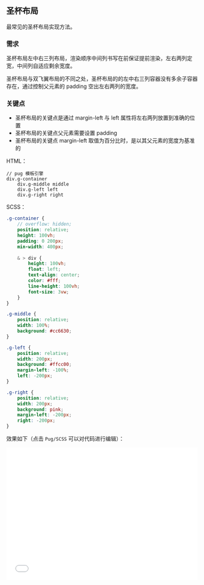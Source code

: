 ## 圣杯布局

最常见的圣杯布局实现方法。

### 需求

圣杯布局左中右三列布局，渲染顺序中间列书写在前保证提前渲染，左右两列定宽，中间列自适应剩余宽度。

圣杯布局与双飞翼布局的不同之处，圣杯布局的的左中右三列容器没有多余子容器存在，通过控制父元素的 padding 空出左右两列的宽度。

### 关键点

+ 圣杯布局的关键点是通过 margin-left 与 left 属性将左右两列放置到准确的位置
+ 圣杯布局的关键点父元素需要设置 padding
+ 圣杯布局的关键点 margin-left 取值为百分比时，是以其父元素的宽度为基准的

HTML：

```pug
// pug 模板引擎
div.g-container
    div.g-middle middle
    div.g-left left
    div.g-right right
```

SCSS：
```scss
.g-container {
    // overflow: hidden;
    position: relative;
    height: 100vh;
    padding: 0 200px;
    min-width: 400px;
    
    & > div {
        height: 100vh;
        float: left;
        text-align: center;
        color: #fff;
        line-height: 100vh;
        font-size: 3vw;
    }
}

.g-middle {
    position: relative;
    width: 100%;
    background: #cc6630;
}

.g-left {
    position: relative;
    width: 200px;
    background: #ffcc00;
    margin-left: -100%;
    left: -200px;
}

.g-right {
    position: relative;
    width: 200px;
    background: pink;
    margin-left: -200px;
    right: -200px;
}
```

效果如下（点击 `Pug/SCSS` 可以对代码进行编辑）：

<iframe height='350' scrolling='no' title='圣杯布局' src='//codepen.io/Chokcoco/embed/MPERMw/?height=265&theme-id=0&default-tab=result' frameborder='no' allowtransparency='true' allowfullscreen='true' style='width: 100%;'>See the Pen <a href='https://codepen.io/Chokcoco/pen/MPERMw/'>圣杯布局</a> by Chokcoco (<a href='https://codepen.io/Chokcoco'>@Chokcoco</a>) on <a href='https://codepen.io'>CodePen</a>.
</iframe>